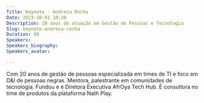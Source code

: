 ```yaml
---
Title: Keynote - Andreza Rocha
Date: 2023-10-01 10:20
Description: 20 anos de atuação em Gestão de Pessoas e Tecnologia
Slug: keynote-andreza-rocha
Duration: 60
Speakers: 
Speakers_biography: 
Speakers_avatar: 

---
```


Com 20 anos de gestão de pessoas especializada em times de TI e foco em D&I de pessoas negras. Mentora, palestrante em comunidades de tecnologia. Fundou e é Diretora Executiva AfrOya Tech Hub. É consultora no time de produtos da plataforma Nath Play.
